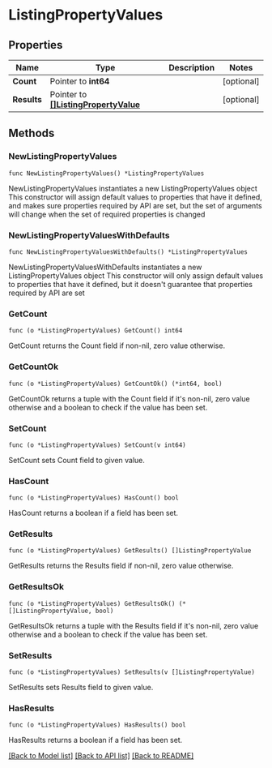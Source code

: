 # ListingPropertyValues

## Properties

Name | Type | Description | Notes
------------ | ------------- | ------------- | -------------
**Count** | Pointer to **int64** |  | [optional] 
**Results** | Pointer to [**[]ListingPropertyValue**](ListingPropertyValue.md) |  | [optional] 

## Methods

### NewListingPropertyValues

`func NewListingPropertyValues() *ListingPropertyValues`

NewListingPropertyValues instantiates a new ListingPropertyValues object
This constructor will assign default values to properties that have it defined,
and makes sure properties required by API are set, but the set of arguments
will change when the set of required properties is changed

### NewListingPropertyValuesWithDefaults

`func NewListingPropertyValuesWithDefaults() *ListingPropertyValues`

NewListingPropertyValuesWithDefaults instantiates a new ListingPropertyValues object
This constructor will only assign default values to properties that have it defined,
but it doesn't guarantee that properties required by API are set

### GetCount

`func (o *ListingPropertyValues) GetCount() int64`

GetCount returns the Count field if non-nil, zero value otherwise.

### GetCountOk

`func (o *ListingPropertyValues) GetCountOk() (*int64, bool)`

GetCountOk returns a tuple with the Count field if it's non-nil, zero value otherwise
and a boolean to check if the value has been set.

### SetCount

`func (o *ListingPropertyValues) SetCount(v int64)`

SetCount sets Count field to given value.

### HasCount

`func (o *ListingPropertyValues) HasCount() bool`

HasCount returns a boolean if a field has been set.

### GetResults

`func (o *ListingPropertyValues) GetResults() []ListingPropertyValue`

GetResults returns the Results field if non-nil, zero value otherwise.

### GetResultsOk

`func (o *ListingPropertyValues) GetResultsOk() (*[]ListingPropertyValue, bool)`

GetResultsOk returns a tuple with the Results field if it's non-nil, zero value otherwise
and a boolean to check if the value has been set.

### SetResults

`func (o *ListingPropertyValues) SetResults(v []ListingPropertyValue)`

SetResults sets Results field to given value.

### HasResults

`func (o *ListingPropertyValues) HasResults() bool`

HasResults returns a boolean if a field has been set.


[[Back to Model list]](../README.md#documentation-for-models) [[Back to API list]](../README.md#documentation-for-api-endpoints) [[Back to README]](../README.md)


